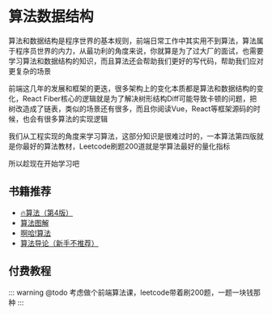 # 算法数据结构
<!-- ['❌','✅','🔥','⭐'] -->
算法和数据结构是程序世界的基本规则，前端日常工作中其实用不到算法，算法属于程序员世界的内力，从最功利的角度来说，你就算是为了过大厂的面试，也需要学习算法和数据结构的知识，而且算法还会帮助我们更好的写代码，帮助我们应对更复杂的场景

前端这几年的发展和框架的更迭，很多架构上的变化本质都是算法和数据结构的变化，React Fiber核心的逻辑就是为了解决树形结构Diff可能导致卡顿的问题，把树改造成了链表，类似的场景还有很多，而且你阅读Vue，React等框架源码的时候，也会有很多算法的实现逻辑

我们从工程实现的角度来学习算法，这部分知识是很难过时的，一本算法第四版就是你最好的算法教材，Leetcode刷题200道就是学算法最好的量化指标

所以趁现在开始学习吧

<roadmap :data="[
  {title:'算法和数据结构',download:true,x:400,y:20},
  { title:'知识体系', y:240,
    left:[
      ['排序'],
      ['搜索'],
      ['二分'],
      ['递归'],
      ['回溯'],
      ['贪心算法'],
      ['动态规划'],
    ],
    right:[
      ['数组'],
      ['链表'],
      ['树'],
      ['堆栈'],
      ['图'],
      ['Vue中的算法',[
        ['链表'],
        ['虚拟Dom树'],
        ['最长递增子序列'],
      ]],
      ['React中的算法'],
    ]
  } ,
  {title:'面试无忧'}
]" />

<!-- ## 免费视频 -->
## 书籍推荐

* [🔥算法（第4版）](https://book.douban.com/subject/19952400/)
* [算法图解](https://book.douban.com/subject/26979890/)
* [啊哈!算法](https://book.douban.com/subject/25894685/)
* [算法导论（新手不推荐）](https://book.douban.com/subject/1885170/)


## 付费教程

::: warning @todo
考虑做个前端算法课，leetcode带着刷200题，一题一块钱那种
:::